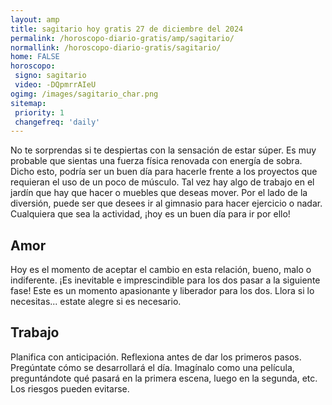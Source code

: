```yaml
---
layout: amp
title: sagitario hoy gratis 27 de diciembre del 2024 
permalink: /horoscopo-diario-gratis/amp/sagitario/
normallink: /horoscopo-diario-gratis/sagitario/
home: FALSE
horoscopo:
 signo: sagitario
 video: -DQpmrrAIeU
ogimg: /images/sagitario_char.png
sitemap:
 priority: 1
 changefreq: 'daily'
---
```



No te sorprendas si te despiertas con la sensación de estar súper. Es muy probable que sientas una fuerza física renovada con energía de sobra. Dicho esto, podría ser un buen día para hacerle frente a los proyectos que requieran el uso de un poco de músculo. Tal vez hay algo de trabajo en el jardín que hay que hacer o muebles que deseas mover. Por el lado de la diversión, puede ser que desees ir al gimnasio para hacer ejercicio o nadar. Cualquiera que sea la actividad, ¡hoy es un buen día para ir por ello!

## Amor

Hoy es el momento de aceptar el cambio en esta relación, bueno, malo o indiferente. ¡Es inevitable e imprescindible para los dos pasar a la siguiente fase! Este es un momento apasionante y liberador para los dos. Llora si lo necesitas... estate alegre si es necesario.

## Trabajo

Planifica con anticipación. Reflexiona antes de dar los primeros pasos. Pregúntate cómo se desarrollará el día. Imagínalo como una película, preguntándote qué pasará en la primera escena, luego en la segunda, etc. Los riesgos pueden evitarse.